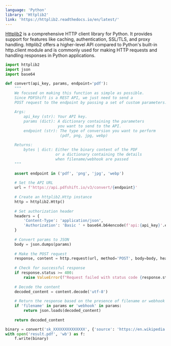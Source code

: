 ```yaml
---
language: 'Python'
library: 'Httplib2'
link: 'https://httplib2.readthedocs.io/en/latest/'
---
```


[Httplib2](https://httplib2.readthedocs.io/en/latest/) is a comprehensive HTTP client library for Python. It provides support for features like caching, authentication, SSL/TLS, and proxy handling. httplib2 offers a higher-level API compared to Python's built-in http.client module and is commonly used for making HTTP requests and handling responses in Python applications.

```python
import httplib2
import json
import base64

def convert(api_key, params, endpoint='pdf'):
    """
    We focused on making this function as simple as possible.
    Since PDFShift is a REST API, we just need to send a
    POST request to the endpoint by passing a set of custom parameters.
    
    Args:
        api_key (str): Your API key.
        params (dict): A dictionary containing the parameters
                       you want to send to the API.
        endpoint (str): The type of conversion you want to perform
                        (pdf, png, jpg, webp)
    
    Returns:
        bytes | dict: Either the binary content of the PDF
                      or a dictionary containing the details
                      when filename/webhook are passed
    """
    
    assert endpoint in ('pdf', 'png', 'jpg', 'webp')
    
    # Set the API URL
    url = f'https://api.pdfshift.io/v3/convert/{endpoint}'
    
    # Create an httplib2.Http instance
    http = httplib2.Http()
    
    # Set authorization header
    headers = {
        'Content-Type': 'application/json',
        'Authorization': 'Basic ' + base64.b64encode(f'api:{api_key}'.encode('utf-8')).decode('utf-8')
    }
    
    # Convert params to JSON
    body = json.dumps(params)
    
    # Make the POST request
    response, content = http.request(url, method='POST', body=body, headers=headers)
    
    # Check for successful response
    if response.status >= 400:
        raise ValueError(f"Request failed with status code {response.status}: {content.decode('utf-8')}")
    
    # Decode the content
    decoded_content = content.decode('utf-8')
    
    # Return the response based on the presence of filename or webhook
    if 'filename' in params or 'webhook' in params:
        return json.loads(decoded_content)
    
    return decoded_content
```

```python
binary = convert('sk_XXXXXXXXXXXXXX', {'source': 'https://en.wikipedia.org/wiki/REST'})
with open('result.pdf', 'wb') as f:
    f.write(binary)
```
